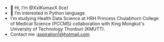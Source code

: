 - 👋 Hi, I’m @XxIKumaxX (Ice)
- 👀 I’m interested in Python language.
- I'm studying Health Data Science at HRH Princess Chulabhorn College of Medical Science (PCCMS)
  collaboration with King Mongkut's University of Technology Thonburi (KMUTT).
- Contact me :aspiration1@hotmail.com
